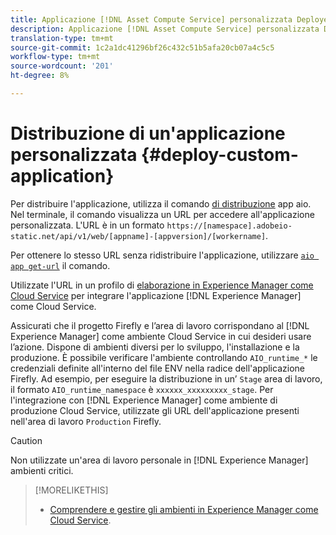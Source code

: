 ```yaml
---
title: Applicazione [!DNL Asset Compute Service] personalizzata Deployed.
description: Applicazione [!DNL Asset Compute Service] personalizzata Deployed.
translation-type: tm+mt
source-git-commit: 1c2a1dc41296bf26c432c51b5afa20cb07a4c5c5
workflow-type: tm+mt
source-wordcount: '201'
ht-degree: 8%

---
```



# Distribuzione di un&#39;applicazione personalizzata {#deploy-custom-application}

Per distribuire l&#39;applicazione, utilizza il comando [di distribuzione](https://github.com/adobe/aio-cli#aio-appdeploy) app aio. Nel terminale, il comando visualizza un URL per accedere all&#39;applicazione personalizzata. L&#39;URL è in un formato `https://[namespace].adobeio-static.net/api/v1/web/[appname]-[appversion]/[workername]`.

Per ottenere lo stesso URL senza ridistribuire l&#39;applicazione, utilizzare [`aio app get-url`](https://github.com/adobe/aio-cli#aio-appget-url-action) il comando.

Utilizzate l&#39;URL in un profilo di [elaborazione in  Experience Manager come Cloud Service](https://docs.adobe.com/content/help/it-IT/experience-manager-cloud-service/assets/manage/asset-microservices-configure-and-use.html) per integrare l&#39;applicazione [!DNL Experience Manager] come Cloud Service.

Assicurati che il progetto Firefly e l’area di lavoro corrispondano al [!DNL Experience Manager] come ambiente Cloud Service in cui desideri usare l’azione. Dispone di ambienti diversi per lo sviluppo, l&#39;installazione e la produzione. È possibile verificare l&#39;ambiente controllando `AIO_runtime_*` le credenziali definite all&#39;interno del file ENV nella radice dell&#39;applicazione Firefly. Ad esempio, per eseguire la distribuzione in un’ `Stage` area di lavoro, il formato `AIO_runtime_namespace` è `xxxxxx_xxxxxxxxx_stage`. Per l&#39;integrazione con [!DNL Experience Manager] come ambiente di produzione Cloud Service, utilizzate gli URL dell&#39;applicazione presenti nell&#39;area di lavoro `Production` Firefly.

>[!CAUTION]
>
>Non utilizzate un&#39;area di lavoro personale in [!DNL Experience Manager] ambienti critici.

>[!MORELIKETHIS]
>
>* [Comprendere e gestire gli ambienti in  Experience Manager come Cloud Service](https://docs.adobe.com/content/help/it-IT/experience-manager-cloud-service/implementing/using-cloud-manager/manage-environments.html).

